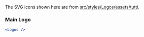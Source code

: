 The SVG icons shown here are from [src/styles/Logos/assets/tutti](https://github.com/tutti-ch/react-styleguide/tree/master/src/styles/Logos/assets "Link to react-styleguide github repo").

### Main Logo

```jsx noeditor
<Logos />
```
